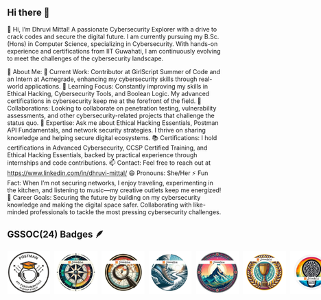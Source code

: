 ## Hi there 👋

<!--
**Dhruvi-tech/dhruvi-tech** is a ✨ _special_ ✨ repository because its `README.md` (this file) appears on your GitHub profile.

Here are some ideas to get you started:

- 🔭 I’m currently working on ...
- 🌱 I’m currently learning ...
- 👯 I’m looking to collaborate on ...
- 🤔 I’m looking for help with ...
- 💬 Ask me about ...
- 📫 How to reach me: ...
- 😄 Pronouns: ...
- ⚡ Fun fact: ...
-->
👋 Hi, I’m Dhruvi Mittal!
A passionate Cybersecurity Explorer with a drive to crack codes and secure the digital future. I am currently pursuing my B.Sc. (Hons) in Computer Science, specializing in Cybersecurity. With hands-on experience and certifications from IIT Guwahati, I am continuously evolving to meet the challenges of the cybersecurity landscape.

🌟 About Me:
🔭 Current Work: Contributor at GirlScript Summer of Code and an Intern at Acmegrade, enhancing my cybersecurity skills through real-world applications.
🌱 Learning Focus: Constantly improving my skills in Ethical Hacking, Cybersecurity Tools, and Boolean Logic. My advanced certifications in cybersecurity keep me at the forefront of the field.
👯 Collaborations: Looking to collaborate on penetration testing, vulnerability assessments, and other cybersecurity-related projects that challenge the status quo.
💬 Expertise: Ask me about Ethical Hacking Essentials, Postman API Fundamentals, and network security strategies. I thrive on sharing knowledge and helping secure digital ecosystems.
📚 Certifications: I hold certifications in Advanced Cybersecurity, CCSP Certified Training, and Ethical Hacking Essentials, backed by practical experience through internships and code contributions.
📫 Contact: Feel free to reach out at https://www.linkedin.com/in/dhruvi-mittal/
😄 Pronouns: She/Her
⚡ Fun Fact: When I’m not securing networks, I enjoy traveling, experimenting in the kitchen, and listening to music—my creative outlets keep me energized!
🎯 Career Goals:
Securing the future by building on my cybersecurity knowledge and making the digital space safer.
Collaborating with like-minded professionals to tackle the most pressing cybersecurity challenges.

## GSSOC(24) Badges 🪶
<div style='display:flex; align-items:center; gap: 10px;' align='center'>
<img src="https://raw.githubusercontent.com/girlscript/gssoc-website-new/main/public/badges/postman.png" width="100px" height="100px" />
  <img src="https://github.com/girlscript/gssoc-website-new/blob/main/public/badges/1.png" width="100px" height="100px" />
  <img src="https://github.com/girlscript/gssoc-website-new/blob/main/public/badges/2.png" width="100px" height="100px" />
  <img src="https://github.com/girlscript/gssoc-website-new/blob/main/public/badges/3.png" width="100px" height="100px" />
  <img src="https://github.com/girlscript/gssoc-website-new/blob/main/public/badges/4.png" width="100px" height="100px" />
  <img src="https://github.com/girlscript/gssoc-website-new/blob/main/public/badges/5.png" width="100px" height="100px" />
  <img src="https://github.com/girlscript/gssoc-website-new/blob/main/public/badges/6.png" width="100px" height="100px" />
  <img src="https://github.com/girlscript/gssoc-website-new/blob/main/public/badges/7.png" width="100px" height="100px" />
  <img src="https://github.com/girlscript/gssoc-website-new/blob/main/public/badges/8.png" width="100px" height="100px" />
</div>

